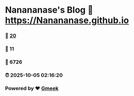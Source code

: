 # Nanananase's Blog :link: https://Nanananase.github.io 
### :page_facing_up: [20](https://Nanananase.github.io/tag.html) 
### :speech_balloon: 11 
### :hibiscus: 6726 
### :alarm_clock: 2025-10-05 02:16:20 
### Powered by :heart: [Gmeek](https://github.com/Meekdai/Gmeek)
